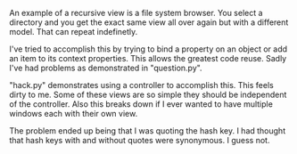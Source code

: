 An example of a recursive view is a file system browser.  You select a directory and you get the exact same view all over again but with a different model.  That can repeat indefinetly.

I've tried to accomplish this by trying to bind a property on an object or add an item to its context properties.  This allows the greatest code reuse.  Sadly I've had problems as demonstrated in "question.py".

"hack.py" demonstrates using a controller to accomplish this.  This feels dirty to me.  Some of these views are so simple they should be independent of the controller.  Also this breaks down if I ever wanted to have multiple windows each with their own view.

The problem ended up being that I was quoting the hash key. I had thought that hash keys with and without quotes were synonymous.  I guess not.
